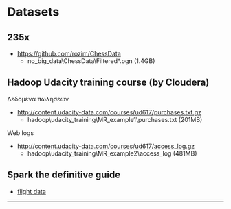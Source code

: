 # Datasets

## 235x

* <https://github.com/rozim/ChessData>
  * no_big_data\ChessData\Filtered\*.pgn (1.4GB)

## Hadoop Udacity training course (by Cloudera)

Δεδομένα πωλήσεων

* <http://content.udacity-data.com/courses/ud617/purchases.txt.gz>
  * hadoop\udacity_training\MR_example1\purchases.txt (201MB)

Web logs

* <http://content.udacity-data.com/courses/ud617/access_log.gz>
  * hadoop\udacity_training\MR_example2\access_log (481MB)

## Spark the definitive guide

* [flight data](https://github.com/databricks/Spark-The-Definitive-Guide/blob/master/data/flight-data/csv/2015-summary.csv)

---